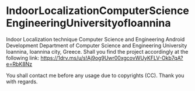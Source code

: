 # IndoorLocalizationComputerScienceEngineeringUniversityofIoannina
Indoor Localization technique Computer Science and Engineering Android Development
Department of Computer Science and Engineering University Ioannina, Ioannina city, Greece. 
Shall you find the project accordingly at the following link: 
https://1drv.ms/u/s!Aj9og9Uwr00xgcovWUyKFLV-Okb7qA?e=RbK8Nz

You shall contact me before any usage due to copyrights (CC). 
Thank you with regards. 
